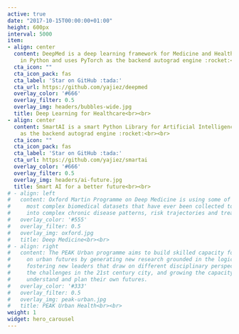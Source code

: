 ```yaml
---
active: true
date: "2017-10-15T00:00:00+01:00"
height: 600px
interval: 5000
item:
- align: center
  content: DeepMed is a deep learning framework for Medicine and Healthcare written
    in Python and uses PyTorch as the backend autograd engine :rocket:<br><br>
  cta_icon: ""
  cta_icon_pack: fas
  cta_label: 'Star on GitHub :tada:'
  cta_url: https://github.com/yajiez/deepmed
  overlay_color: '#666'
  overlay_filter: 0.5
  overlay_img: headers/bubbles-wide.jpg
  title: Deep Learning for Healthcare<br><br>
- align: center
  content: SmartAI is a smart Python Library for Artificial Intelligence uses PyTorch
    as the backend autograd engine :rocket:<br><br>
  cta_icon: ""
  cta_icon_pack: fas
  cta_label: 'Star on GitHub :tada:'
  cta_url: https://github.com/yajiez/smartai
  overlay_color: '#666'
  overlay_filter: 0.5
  overlay_img: headers/ai-future.jpg
  title: Smart AI for a better future<br><br>
# - align: left
#   content: Oxford Martin Programme on Deep Medicine is using some of the largest and
#     most complex biomedical datasets that have ever been collected to gain insights
#     into complex chronic disease patterns, risk trajectories and treatment effects.
#   overlay_color: '#555'
#   overlay_filter: 0.5
#   overlay_img: oxford.jpg
#   title: Deep Medicine<br><br>
# - align: right
#   content: The PEAK Urban programme aims to build skilled capacity for decision making
#     on urban futures by generating new research grounded in the logic of urban complexity,
#     fostering new leaders that draw on different disciplinary perspectives to address
#     the challenges in the 21st century city, and growing the capacity of cities to
#     understand and plan their own futures.
#   overlay_color: '#333'
#   overlay_filter: 0.5
#   overlay_img: peak-urban.jpg
#   title: PEAK Urban Health<br><br>
weight: 1
widget: hero_carousel
---
```

